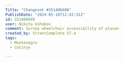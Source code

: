 ```yaml
---
Title: "Changeset #151406608"
PublishDate: "2024-05-16T12:42:31Z"
id: 151406608
user: Nikita Ushakov
comment: Survey wheelchair accessibility of places
created_by: StreetComplete 57.4
tags:
  - Montenegro
  - Cetinje

---
```

